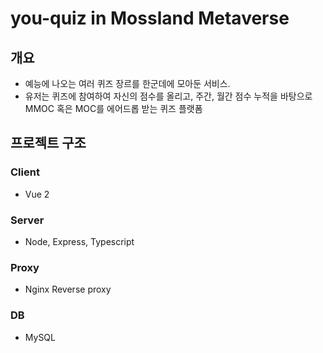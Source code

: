# you-quiz in Mossland Metaverse

## 개요
- 예능에 나오는 여러 퀴즈 장르를 한군데에 모아둔 서비스.
- 유저는 퀴즈에 참여하여 자신의 점수를 올리고, 주간, 월간 점수 누적을 바탕으로 MMOC 혹은 MOC를 에어드롭 받는 퀴즈 플랫폼

## 프로젝트 구조
### Client
- Vue 2

### Server
- Node, Express, Typescript

### Proxy
- Nginx Reverse proxy

### DB
- MySQL
